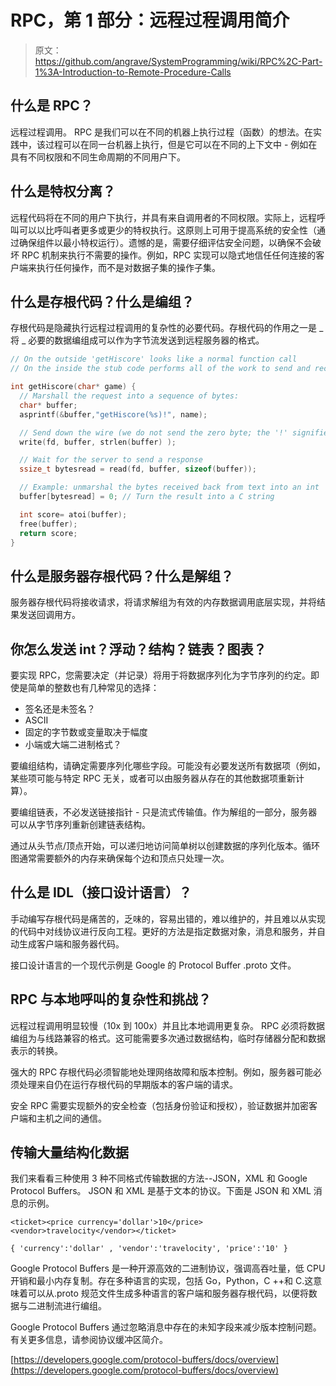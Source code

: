 # RPC，第 1 部分：远程过程调用简介

> 原文：<https://github.com/angrave/SystemProgramming/wiki/RPC%2C-Part-1%3A-Introduction-to-Remote-Procedure-Calls>

## 什么是 RPC？

远程过程调用。 RPC 是我们可以在不同的机器上执行过程（函数）的想法。在实践中，该过程可以在同一台机器上执行，但是它可以在不同的上下文中 - 例如在具有不同权限和不同生命周期的不同用户下。

## 什么是特权分离？

远程代码将在不同的用户下执行，并具有来自调用者的不同权限。实际上，远程呼叫可以以比呼叫者更多或更少的特权执行。这原则上可用于提高系统的安全性（通过确保组件以最小特权运行）。遗憾的是，需要仔细评估安全问题，以确保不会破坏 RPC 机制来执行不需要的操作。例如，RPC 实现可以隐式地信任任何连接的客户端来执行任何操作，而不是对数据子集的操作子集。

## 什么是存根代码？什么是编组？

存根代码是隐藏执行远程过程调用的复杂性的必要代码。存根代码的作用之一是 _ 将 _ 必要的数据编组成可以作为字节流发送到远程服务器的格式。

```c
// On the outside 'getHiscore' looks like a normal function call
// On the inside the stub code performs all of the work to send and receive the data to and from the remote machine.

int getHiscore(char* game) {
  // Marshall the request into a sequence of bytes:
  char* buffer;
  asprintf(&buffer,"getHiscore(%s)!", name);

  // Send down the wire (we do not send the zero byte; the '!' signifies the end of the message)
  write(fd, buffer, strlen(buffer) );

  // Wait for the server to send a response
  ssize_t bytesread = read(fd, buffer, sizeof(buffer));

  // Example: unmarshal the bytes received back from text into an int
  buffer[bytesread] = 0; // Turn the result into a C string

  int score= atoi(buffer);
  free(buffer);
  return score;
}
```

## 什么是服务器存根代码？什么是解组？

服务器存根代码将接收请求，将请求解组为有效的内存数据调用底层实现，并将结果发送回调用方。

## 你怎么发送 int？浮动？结构？链表？图表？

要实现 RPC，您需要决定（并记录）将用于将数据序列化为字节序列的约定。即使是简单的整数也有几种常见的选择：

*   签名还是未签名？
*   ASCII
*   固定的字节数或变量取决于幅度
*   小端或大端二进制格式？

要编组结构，请确定需要序列化哪些字段。可能没有必要发送所有数据项（例如，某些项可能与特定 RPC 无关，或者可以由服务器从存在的其他数据项重新计算）。

要编组链表，不必发送链接指针 - 只是流式传输值。作为解组的一部分，服务器可以从字节序列重新创建链表结构。

通过从头节点/顶点开始，可以递归地访问简单树以创建数据的序列化版本。循环图通常需要额外的内存来确保每个边和顶点只处理一次。

## 什么是 IDL（接口设计语言）？

手动编写存根代码是痛苦的，乏味的，容易出错的，难以维护的，并且难以从实现的代码中对线协议进行反向工程。更好的方法是指定数据对象，消息和服务，并自动生成客户端和服务器代码。

接口设计语言的一个现代示例是 Google 的 Protocol Buffer .proto 文件。

## RPC 与本地呼叫的复杂性和挑战？

远程过程调用明显较慢（10x 到 100x）并且比本地调用更复杂。 RPC 必须将数据编组为与线路兼容的格式。这可能需要多次通过数据结构，临时存储器分配和数据表示的转换。

强大的 RPC 存根代码必须智能地处理网络故障和版本控制。例如，服务器可能必须处理来自仍在运行存根代码的早期版本的客户端的请求。

安全 RPC 需要实现额外的安全检查（包括身份验证和授权），验证数据并加密客户端和主机之间的通信。

## 传输大量结构化数据

我们来看看三种使用 3 种不同格式传输数据的方法--JSON，XML 和 Google Protocol Buffers。 JSON 和 XML 是基于文本的协议。下面是 JSON 和 XML 消息的示例。

```text-xml
<ticket><price currency='dollar'>10</price><vendor>travelocity</vendor></ticket>
```

```source-js
{ 'currency':'dollar' , 'vendor':'travelocity', 'price':'10' }
```

Google Protocol Buffers 是一种开源高效的二进制协议，强调高吞吐量，低 CPU 开销和最小内存复制。存在多种语言的实现，包括 Go，Python，C ++和 C.这意味着可以从.proto 规范文件生成多种语言的客户端和服务器存根代码，以便将数据与二进制流进行编组。

Google Protocol Buffers 通过忽略消息中存在的未知字段来减少版本控制问题。有关更多信息，请参阅协议缓冲区简介。

[https://developers.google.com/protocol-buffers/docs/overview](https://developers.google.com/protocol-buffers/docs/overview)